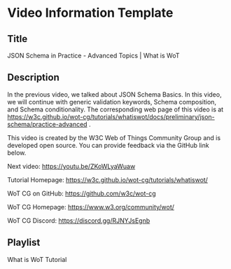 # Video Information Template

## Title

JSON Schema in Practice - Advanced Topics | What is WoT

## Description

In the previous video, we talked about JSON Schema Basics. In this video, we will continue with generic validation keywords, Schema composition, and Schema conditionality.
The corresponding web page of this video is at https://w3c.github.io/wot-cg/tutorials/whatiswot/docs/preliminary/json-schema/practice-advanced .

This video is created by the W3C Web of Things Community Group and is developed open source. You can provide feedback via the GitHub link below.

Next video: https://youtu.be/ZKoWLyaWuaw

Tutorial Homepage: https://w3c.github.io/wot-cg/tutorials/whatiswot/

WoT CG on GitHub: https://github.com/w3c/wot-cg

WoT CG Homepage: https://www.w3.org/community/wot/

WoT CG Discord: https://discord.gg/RJNYJsEgnb

## Playlist

What is WoT Tutorial